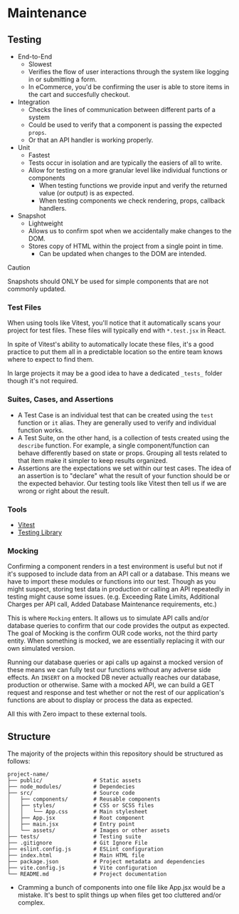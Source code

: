 # Maintenance

## Testing
- End-to-End
    - Slowest
    - Verifies the flow of user interactions through the system like logging in or submitting a form.
    - In eCommerce, you'd be confirming the user is able to store items in the cart and succesfully checkout. 
- Integration
    - Checks the lines of communication between different parts of a system
    - Could be used to verify that a component is passing the expected `props`.
    - Or that an API handler is working properly. 
- Unit
    - Fastest
    - Tests occur in isolation and are typically the easiers of all to write.
    - Allow for testing on a more granular level like individual functions or components
        - When testing functions we provide input and verify the returned value (or output) is as expected.
        - When testing components we check rendering, props, callback handlers.
- Snapshot
    - Lightweight
    - Allows us to confirm spot when we accidentally make changes to the DOM.
    - Stores copy of HTML within the project from a single point in time. 
        - Can be updated when changes to the DOM are intended.

> [!CAUTION]
> Snapshots should ONLY be used for simple components that are not commonly updated. 

    
### Test Files
When using tools like Vitest, you'll notice that it automatically scans your project for test files. 
These files will typically end with `*.test.jsx` in React. 

In spite of Vitest's ability to automatically locate these files, it's a good practice to put them all in a predictable location so the entire team knows where to expect to find them. 

In large projects it may be a good idea to have a dedicated `_tests_` folder though it's not required. 

### Suites, Cases, and Assertions
- A Test Case is an individual test that can be created using the `test` function or `it` alias. They are generally used to verify and individual function works. 
- A Test Suite, on the other hand, is a collection of tests created using the `describe` function. For example, a single component/function can behave differently based on state or props. Grouping all tests related to that item make it simpler to keep results organized.
- Assertions are the expectations we set within our test cases. The idea of an assertion is to "declare" what the result of your function should be or the expected behavior. Our testing tools like Vitest then tell us if we are wrong or right about the result.  

### Tools
- [Vitest](https://vitest.dev/)
- [Testing Library](https://testing-library.com/docs/)

### Mocking
Confirming a component renders in a test environment is useful but not if it's supposed to include data from an API call or a database. 
This means we have to import these modules or functions into our test.
Though as you might suspect, storing test data in production or calling an API repeatedly in testing might cause some issues. (e.g. Exceeding Rate Limits, Additional Charges per API call, Added Database Maintenance requirements, etc.)

This is where `Mocking` enters. It allows us to simulate API calls and/or database queries to confirm that our code provides the output as expected. 
The goal of Mocking is the confirm OUR code works, not the third party entity. When something is mocked, we are essentially replacing it with our own simulated version.

Running our database queries or api calls up against a mocked version of these means we can fully test our functions without any adverse side effects. 
An `INSERT` on a mocked DB never actually reaches our database, production or otherwise. 
Same with a mocked API, we can build a GET request and response and test whether or not the rest of our application's functions are about to display or process the data as expected. 

All this with Zero impact to these external tools.

## Structure
The majority of the projects within this repository should be structured as follows:

```
project-name/
├── public/                # Static assets
├── node_modules/          # Dependecies
├── src/                   # Source code
│   ├── components/        # Reusable components
│   ├── styles/            # CSS or SCSS files
│   │   └── App.css        # Main stylesheet
│   ├── App.jsx            # Root component
│   ├── main.jsx           # Entry point
│   └── assets/            # Images or other assets
├── tests/                 # Testing suite
├── .gitignore             # Git Ignore File
├── eslint.config.js       # ESLint configuration
├── index.html             # Main HTML file
├── package.json           # Project metadata and dependencies
├── vite.config.js         # Vite configuration
└── README.md              # Project documentation
```
- Cramming a bunch of components into one file like App.jsx would be a mistake. It's best to split things up when files get too cluttered and/or complex. 